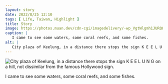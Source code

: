 ```yaml
---
layout: story
date: 2022/8/25 12:10
tags: [ Life, Taiwan, Highlight ]
title: Story
image: https://photos.muan.dev/cdn-cgi/imagedelivery/-wp_VgtWlgmh1JURQ8t1mg/6fd00dfe-3b03-4977-c2f8-6609777d7300/public
caption: |
   I came to see some waters, some coral reefs, and some fishes.
alt: |
   City plaza of Keelung, in a distance there stops the sign K E E L U N G on a hill, not dissimilar from the famous Hollywood sign.
---
```


![City plaza of Keelung, in a distance there stops the sign K E E L U N G on a hill, not dissimilar from the famous Hollywood sign.](https://photos.muan.dev/cdn-cgi/imagedelivery/-wp_VgtWlgmh1JURQ8t1mg/6fd00dfe-3b03-4977-c2f8-6609777d7300/public)

I came to see some waters, some coral reefs, and some fishes.
